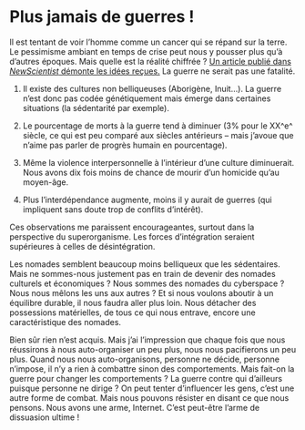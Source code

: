 # Plus jamais de guerres !

Il est tentant de voir l’homme comme un cancer qui se répand sur la terre. Le pessimisme ambiant en temps de crise peut nous y pousser plus qu’à d’autres époques. Mais quelle est la réalité chiffrée ? [Un article publié dans *NewScientist* démonte les idées reçues.](http://www.newscientist.com/article/mg20327151.500-winning-the-ultimate-battle-how-humans-could-end-war.html?full=true) La guerre ne serait pas une fatalité.<span id="more-7858"></span>

1. Il existe des cultures non belliqueuses (Aborigène, Inuit…). La guerre n’est donc pas codée génétiquement mais émerge dans certaines situations (la sédentarité par exemple).

2. Le pourcentage de morts à la guerre tend à diminuer (3% pour le XX^e^ siècle, ce qui est peu comparé aux siècles antérieurs – mais j’avoue que n’aime pas parler de progrès humain en pourcentage).

3. Même la violence interpersonnelle à l’intérieur d’une culture diminuerait. Nous avons dix fois moins de chance de mourir d’un homicide qu’au moyen-âge.

4. Plus l’interdépendance augmente, moins il y aurait de guerres (qui impliquent sans doute trop de conflits d’intérêt).

Ces observations me paraissent encourageantes, surtout dans la perspective du superorganisme. Les forces d’intégration seraient supérieures à celles de désintégration.

Les nomades semblent beaucoup moins belliqueux que les sédentaires. Mais ne sommes-nous justement pas en train de devenir des nomades culturels et économiques ? Nous sommes des nomades du cyberspace ? Nous nous mêlons les uns aux autres ? Et si nous voulons aboutir à un équilibre durable, il nous faudra aller plus loin. Nous détacher des possessions matérielles, de tous ce qui nous entrave, encore une caractéristique des nomades.

Bien sûr rien n’est acquis. Mais j’ai l’impression que chaque fois que nous réussirons à nous auto-organiser un peu plus, nous nous pacifierons un peu plus. Quand nous nous auto-organisons, personne ne décide, personne n’impose, il n’y a rien à combattre sinon des comportements. Mais fait-on la guerre pour changer les comportements ? La guerre contre qui d’ailleurs puisque personne ne dirige ? On peut tenter d’influencer les gens, c’est une autre forme de combat. Mais nous pouvons résister en disant ce que nous pensons. Nous avons une arme, Internet. C’est peut-être l’arme de dissuasion ultime !